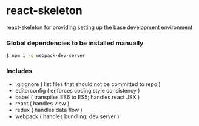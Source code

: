 # react-skeleton

react-skeleton for providing setting up the base development environment

### Global dependencies to be installed manually
```sh
$ npm i -g webpack-dev-server
```

### Includes
* .gitignore ( list files that should not be committed to repo )
* editorconfig ( enforces coding style consistency )
* babel ( transpiles ES6 to ES5; handles react JSX )
* react ( handles view )
* redux ( handles data flow )
* webpack ( handles bundling; dev server )
